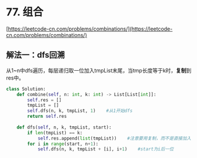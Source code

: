 # 77. 组合

[https://leetcode-cn.com/problems/combinations/](https://leetcode-cn.com/problems/combinations/)

## 解法一：dfs回溯

从1~n中dfs遍历，每层递归取一位加入tmpList末尾，当tmp长度等于k时，**复制**到res中。

```python
class Solution:
    def combine(self, n: int, k: int) -> List[List[int]]:
        self.res = []
        tmpList = []
        self.dfs(n, k, tmpList, 1)    #从1开始dfs
        return self.res
    
    def dfs(self, n, k, tmpList, start):
        if len(tmpList) == k:
            self.res.append(list(tmpList))    #注意要用复制，而不是直接加入
        for i in range(start, n+1):
            self.dfs(n, k, tmpList + [i], i+1)    #start为i后一位
```

